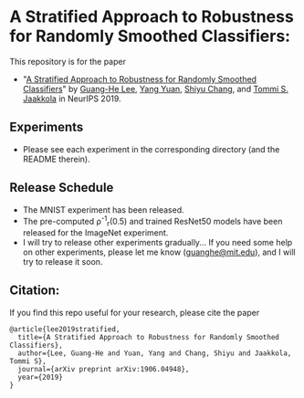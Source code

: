 # A Stratified Approach to Robustness for Randomly Smoothed Classifiers:

This repository is for the paper

 * "[A Stratified Approach to Robustness for Randomly Smoothed Classifiers](https://arxiv.org/pdf/1906.04948.pdf)" by [Guang-He Lee](https://people.csail.mit.edu/guanghe/), [Yang Yuan](http://www.callowbird.com), [Shiyu Chang](http://people.csail.mit.edu/chang87/), and [Tommi S. Jaakkola](http://people.csail.mit.edu/tommi/) in NeurIPS 2019.

## Experiments 

 * Please see each experiment in the corresponding directory (and the README therein).

## Release Schedule

 * The MNIST experiment has been released. 
 * The pre-computed &rho;<sup>-1</sup><sub>r</sub>(0.5) and trained ResNet50 models have been released for the ImageNet experiment.
 * I will try to release other experiments gradually... If you need some help on other experiments, please let me know (guanghe@mit.edu), and I will try to release it soon.

## Citation:

If you find this repo useful for your research, please cite the paper

```
@article{lee2019stratified,
  title={A Stratified Approach to Robustness for Randomly Smoothed Classifiers},
  author={Lee, Guang-He and Yuan, Yang and Chang, Shiyu and Jaakkola, Tommi S},
  journal={arXiv preprint arXiv:1906.04948},
  year={2019}
}
```
